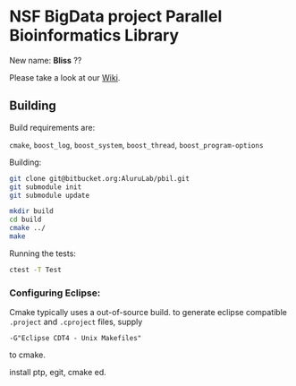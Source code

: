 # NSF BigData project Parallel Bioinformatics Library

New name: **Bliss** ??

Please take a look at our [Wiki](https://bitbucket.org/AluruLab/pbil/wiki/Home).

## Building

Build requirements are:

`cmake`, `boost_log`, `boost_system`, `boost_thread`, `boost_program-options`


Building:

```sh
git clone git@bitbucket.org:AluruLab/pbil.git
git submodule init
git submodule update

mkdir build
cd build
cmake ../
make
```

Running the tests:

```sh
ctest -T Test
```


### Configuring Eclipse:

Cmake typically uses a out-of-source build.  to generate eclipse compatible `.project` and `.cproject` files, supply
```
-G"Eclipse CDT4 - Unix Makefiles"
```
to cmake.

install ptp, egit, cmake ed.

